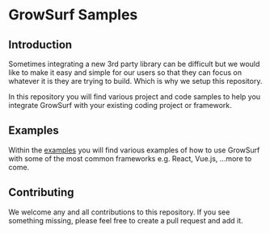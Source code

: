 # GrowSurf Samples

## Introduction

Sometimes integrating a new 3rd party library can be difficult but we would like to make it 
easy and simple for our users so that they can focus on whatever it is they are trying to build. Which is why
we setup this repository.

In this repository you will find various project and code samples to help you integrate GrowSurf with your
existing coding project or framework. 

## Examples

Within the [examples](examples/README.md) you will find various examples of how to use GrowSurf with some of the most
common frameworks e.g. React, Vue.js, ...more to come.

## Contributing

We welcome any and all contributions to this repository. If you see something missing, please feel free to create
a pull request and add it.